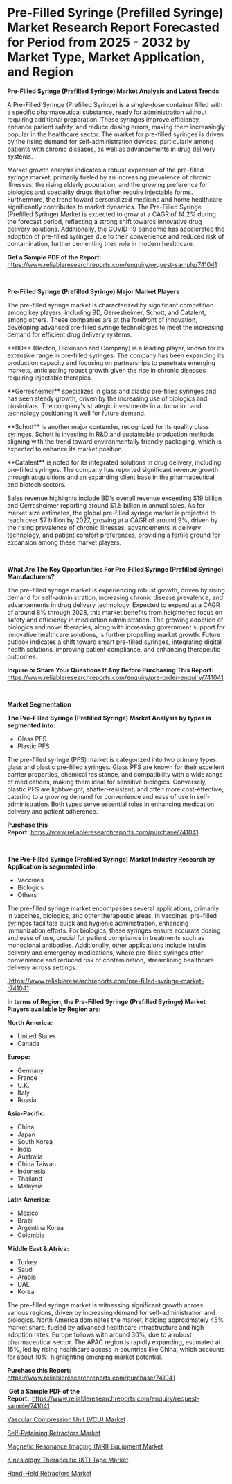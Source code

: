 <p><h1>Pre-Filled Syringe (Prefilled Syringe) Market Research Report Forecasted for Period from 2025 -  2032 by Market Type, Market Application, and Region</h1></p><p><strong>Pre-Filled Syringe (Prefilled Syringe) Market Analysis and Latest Trends</strong></p>
<p><p>A Pre-Filled Syringe (Prefilled Syringe) is a single-dose container filled with a specific pharmaceutical substance, ready for administration without requiring additional preparation. These syringes improve efficiency, enhance patient safety, and reduce dosing errors, making them increasingly popular in the healthcare sector. The market for pre-filled syringes is driven by the rising demand for self-administration devices, particularly among patients with chronic diseases, as well as advancements in drug delivery systems.</p><p>Market growth analysis indicates a robust expansion of the pre-filled syringe market, primarily fueled by an increasing prevalence of chronic illnesses, the rising elderly population, and the growing preference for biologics and speciality drugs that often require injectable forms. Furthermore, the trend toward personalized medicine and home healthcare significantly contributes to market dynamics. The Pre-Filled Syringe (Prefilled Syringe) Market is expected to grow at a CAGR of 14.2% during the forecast period, reflecting a strong shift towards innovative drug delivery solutions. Additionally, the COVID-19 pandemic has accelerated the adoption of pre-filled syringes due to their convenience and reduced risk of contamination, further cementing their role in modern healthcare.</p></p>
<p><strong>Get a Sample PDF of the Report:&nbsp;</strong> <a href="https://www.reliableresearchreports.com/enquiry/request-sample/741041?utm_campaign=36&utm_medium=2&utm_source=Github&utm_content=ia&utm_term=04032025&utm_id=pre-filled-syringe-prefilled-syringe">https://www.reliableresearchreports.com/enquiry/request-sample/741041</a></p>
<p>&nbsp;</p>
<p><strong>Pre-Filled Syringe (Prefilled Syringe) Major Market Players</strong></p>
<p><p>The pre-filled syringe market is characterized by significant competition among key players, including BD, Gerresheimer, Schott, and Catalent, among others. These companies are at the forefront of innovation, developing advanced pre-filled syringe technologies to meet the increasing demand for efficient drug delivery systems.</p><p>**BD** (Becton, Dickinson and Company) is a leading player, known for its extensive range in pre-filled syringes. The company has been expanding its production capacity and focusing on partnerships to penetrate emerging markets, anticipating robust growth given the rise in chronic diseases requiring injectable therapies.</p><p>**Gerresheimer** specializes in glass and plastic pre-filled syringes and has seen steady growth, driven by the increasing use of biologics and biosimilars. The company's strategic investments in automation and technology positioning it well for future demand.</p><p>**Schott** is another major contender, recognized for its quality glass syringes. Schott is investing in R&D and sustainable production methods, aligning with the trend toward environmentally friendly packaging, which is expected to enhance its market position.</p><p>**Catalent** is noted for its integrated solutions in drug delivery, including pre-filled syringes. The company has reported significant revenue growth through acquisitions and an expanding client base in the pharmaceutical and biotech sectors.</p><p>Sales revenue highlights include BD's overall revenue exceeding $19 billion and Gerresheimer reporting around $1.5 billion in annual sales. As for market size estimates, the global pre-filled syringe market is projected to reach over $7 billion by 2027, growing at a CAGR of around 9%, driven by the rising prevalence of chronic illnesses, advancements in delivery technology, and patient comfort preferences, providing a fertile ground for expansion among these market players.</p></p>
<p>&nbsp;</p>
<p><strong>What Are The Key Opportunities For Pre-Filled Syringe (Prefilled Syringe) Manufacturers?</strong></p>
<p><p>The pre-filled syringe market is experiencing robust growth, driven by rising demand for self-administration, increasing chronic disease prevalence, and advancements in drug delivery technology. Expected to expand at a CAGR of around 8% through 2028, this market benefits from heightened focus on safety and efficiency in medication administration. The growing adoption of biologics and novel therapies, along with increasing government support for innovative healthcare solutions, is further propelling market growth. Future outlook indicates a shift toward smart pre-filled syringes, integrating digital health solutions, improving patient compliance, and enhancing therapeutic outcomes.</p></p>
<p><strong>Inquire or Share Your Questions If Any Before Purchasing This Report:</strong> <a href="https://www.reliableresearchreports.com/enquiry/pre-order-enquiry/741041?utm_campaign=36&utm_medium=2&utm_source=Github&utm_content=ia&utm_term=04032025&utm_id=pre-filled-syringe-prefilled-syringe">https://www.reliableresearchreports.com/enquiry/pre-order-enquiry/741041</a></p>
<p>&nbsp;</p>
<p><strong>Market Segmentation</strong></p>
<p><strong>The Pre-Filled Syringe (Prefilled Syringe) Market Analysis by types is segmented into:</strong></p>
<p><ul><li>Glass PFS</li><li>Plastic PFS</li></ul></p>
<p><p>The pre-filled syringe (PFS) market is categorized into two primary types: glass and plastic pre-filled syringes. Glass PFS are known for their excellent barrier properties, chemical resistance, and compatibility with a wide range of medications, making them ideal for sensitive biologics. Conversely, plastic PFS are lightweight, shatter-resistant, and often more cost-effective, catering to a growing demand for convenience and ease of use in self-administration. Both types serve essential roles in enhancing medication delivery and patient adherence.</p></p>
<p><strong>Purchase this Report:&nbsp;</strong><a href="https://www.reliableresearchreports.com/purchase/741041?utm_campaign=36&utm_medium=2&utm_source=Github&utm_content=ia&utm_term=04032025&utm_id=pre-filled-syringe-prefilled-syringe">https://www.reliableresearchreports.com/purchase/741041</a></p>
<p>&nbsp;</p>
<p><strong>The Pre-Filled Syringe (Prefilled Syringe) Market Industry Research by Application is segmented into:</strong></p>
<p><ul><li>Vaccines</li><li>Biologics</li><li>Others</li></ul></p>
<p><p>The pre-filled syringe market encompasses several applications, primarily in vaccines, biologics, and other therapeutic areas. In vaccines, pre-filled syringes facilitate quick and hygienic administration, enhancing immunization efforts. For biologics, these syringes ensure accurate dosing and ease of use, crucial for patient compliance in treatments such as monoclonal antibodies. Additionally, other applications include insulin delivery and emergency medications, where pre-filled syringes offer convenience and reduced risk of contamination, streamlining healthcare delivery across settings.</p></p>
<p><a href="https://www.reliableresearchreports.com/pre-filled-syringe-market-r741041?utm_campaign=36&utm_medium=2&utm_source=Github&utm_content=ia&utm_term=04032025&utm_id=pre-filled-syringe-prefilled-syringe">&nbsp;https://www.reliableresearchreports.com/pre-filled-syringe-market-r741041</a></p>
<p><strong>In terms of Region, the Pre-Filled Syringe (Prefilled Syringe) Market Players available by Region are:</strong></p>
<p>
    <p> <strong> North America: </strong>
        <ul>
            <li>United States</li>
            <li>Canada</li>
        </ul>
        </p> 
    <p> <strong> Europe: </strong>
        <ul>
            <li>Germany</li>
            <li>France</li>
            <li>U.K.</li>
            <li>Italy</li>
            <li>Russia</li>
        </ul>
        </p> 
    <p> <strong> Asia-Pacific: </strong>
        <ul>
            <li>China</li>
            <li>Japan</li>
            <li>South Korea</li>
            <li>India</li>
            <li>Australia</li>
            <li>China Taiwan</li>
            <li>Indonesia</li>
            <li>Thailand</li>
            <li>Malaysia</li>
        </ul>
        </p> 
    <p> <strong> Latin America: </strong>
        <ul>
            <li>Mexico</li>
            <li>Brazil</li>
            <li>Argentina Korea</li>
            <li>Colombia</li>
        </ul>
        </p> 
    <p> <strong> Middle East & Africa: </strong>
        <ul>
            <li>Turkey</li>
            <li>Saudi</li>
            <li>Arabia</li>
            <li>UAE</li>
            <li>Korea</li>
        </ul>
    </p>
    </p>
<p><p>The pre-filled syringe market is witnessing significant growth across various regions, driven by increasing demand for self-administration and biologics. North America dominates the market, holding approximately 45% market share, fueled by advanced healthcare infrastructure and high adoption rates. Europe follows with around 30%, due to a robust pharmaceutical sector. The APAC region is rapidly expanding, estimated at 15%, led by rising healthcare access in countries like China, which accounts for about 10%, highlighting emerging market potential.</p></p>
<p><strong>Purchase this Report: </strong><a href="https://www.reliableresearchreports.com/purchase/741041?utm_campaign=36&utm_medium=2&utm_source=Github&utm_content=ia&utm_term=04032025&utm_id=pre-filled-syringe-prefilled-syringe">https://www.reliableresearchreports.com/purchase/741041</a></p>
<p>&nbsp;<strong>Get a Sample PDF of the Report:&nbsp;&nbsp;</strong><a href="https://www.reliableresearchreports.com/enquiry/request-sample/741041?utm_campaign=36&utm_medium=2&utm_source=Github&utm_content=ia&utm_term=04032025&utm_id=pre-filled-syringe-prefilled-syringe">https://www.reliableresearchreports.com/enquiry/request-sample/741041</a></p>
<p><strong></strong></p>
<p><p><a href="https://github.com/geyangvayora/Market-Research-Report-List-1/blob/main/vascular-compression-unit-vcu-market.md?utm_campaign=36&utm_medium=2&utm_source=Github&utm_content=ia&utm_term=04032025&utm_id=pre-filled-syringe-prefilled-syringe">Vascular Compression Unit (VCU) Market</a></p><p><a href="https://github.com/shamyzinniwl/Market-Research-Report-List-1/blob/main/self-retaining-retractors-market.md?utm_campaign=36&utm_medium=2&utm_source=Github&utm_content=ia&utm_term=04032025&utm_id=pre-filled-syringe-prefilled-syringe">Self-Retaining Retractors Market</a></p><p><a href="https://github.com/belhejmawoue/Market-Research-Report-List-1/blob/main/magnetic-resonance-imaging-mri-equipment-market.md?utm_campaign=36&utm_medium=2&utm_source=Github&utm_content=ia&utm_term=04032025&utm_id=pre-filled-syringe-prefilled-syringe">Magnetic Resonance Imaging (MRI) Equipment Market</a></p><p><a href="https://github.com/bulkagumanvv/Market-Research-Report-List-1/blob/main/kinesiology-therapeutic-kt-tape-market.md?utm_campaign=36&utm_medium=2&utm_source=Github&utm_content=ia&utm_term=04032025&utm_id=pre-filled-syringe-prefilled-syringe">Kinesiology Therapeutic (KT) Tape Market</a></p><p><a href="https://github.com/kalsirollija/Market-Research-Report-List-1/blob/main/hand-held-retractors-market.md?utm_campaign=36&utm_medium=2&utm_source=Github&utm_content=ia&utm_term=04032025&utm_id=pre-filled-syringe-prefilled-syringe">Hand-Held Retractors Market</a></p></p>